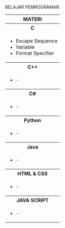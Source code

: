 BELAJAR PEMROGRAMAN

<table>
  <tr>
    <th>MATERI</th>
  </tr>
  <tr>
      <th>C</th>
  </tr>
  <tr>
    <td>
      <ul>
        <li>Escape Sequence</li>
        <li>Variable</li>
        <li>Format Specifier</li>
      </ul>
    </td>
  </tr>
  <tr>
      <th>C++</th>
  </tr>
  <tr>
    <td>
      <ul>
        <li>-</li>
      </ul>
    </td>
  </tr>
  <tr>
      <th>C#</th>
  </tr>
  <tr>
    <td>
      <ul>
        <li>-</li>
      </ul>
    </td>
  </tr>
  <tr>
      <th>Python</th>
  </tr>
  <tr>
    <td>
      <ul>
        <li>-</li>
      </ul>
    </td>
  </tr>
  <tr>
      <th>Java</th>
  </tr>
  <tr>
    <td>
      <ul>
        <li>-</li>
      </ul>
    </td>
  </tr>
  <tr>
      <th>HTML & CSS</th>
  </tr>
  <tr>
    <td>
      <ul>
        <li>-</li>
      </ul>
    </td>
  </tr>
  <tr>
      <th>JAVA SCRIPT</th>
  </tr>
  <tr>
    <td>
      <ul>
        <li>-</li>
      </ul>
    </td>
  </tr>
</table>
